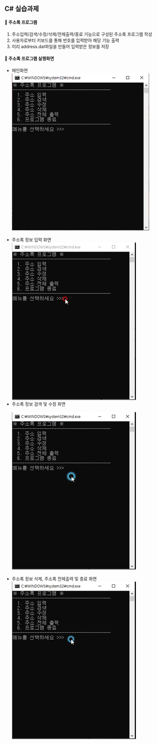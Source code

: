 ## C# 실습과제 <br/>
#### 📏 주소록 프로그램 <br/>
1. 주소입력/검색/수정/삭제/전체출력/종료 기능으로 구성된 주소록 프로그램 작성
2. 사용자로부터 키보드를 통해 번호를 입력받아 해당 기능 출력
3. 미리 address.dat파일을 만들어 입력받은 정보를 저장

#### 📏 주소록 프로그램 실행화면 <br/>
- 메인화면<br/>
![메인화면](https://github.com/taekyom/StudyCSharp21/blob/main/chapter99/AddressBookApp/%EC%A3%BC%EC%86%8C%EB%A1%9D%EA%B8%B0%EB%B3%B8.png) <br/><br/>
- 주소록 정보 입력 화면<br/>
![입력화면](https://github.com/taekyom/StudyCSharp21/blob/main/chapter99/AddressBookApp/%EC%A3%BC%EC%86%8C%EB%A1%9D%20%EC%9E%85%EB%A0%A5.gif)<br/>
- 주소록 정보 검색 및 수정 화면<br/><br/>
![검색, 수정화면](https://github.com/taekyom/StudyCSharp21/blob/main/chapter99/AddressBookApp/%EC%A3%BC%EC%86%8C%EB%A1%9D%EA%B2%80%EC%83%89%2C%20%EC%88%98%EC%A0%95.gif) <br/><br/>
- 주소록 정보 삭제, 주소록 전체출력 및 종료 화면<br/>
![삭제, 전체출력, 종료화면](https://github.com/taekyom/StudyCSharp21/blob/main/chapter99/AddressBookApp/%EC%A3%BC%EC%86%8C%EB%A1%9D%20%EC%82%AD%EC%A0%9C%2C%20%EC%A0%84%EC%B2%B4%EC%B6%9C%EB%A0%A5%2C%20%EC%A2%85%EB%A3%8C.gif)
